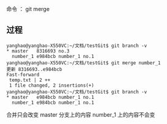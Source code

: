 
命令 ： git merge 

## 过程

```
yanghao@yanghao-X550VC:~/文档/testGit$ git branch -v
* master   8316693 no.3
  number_1 e984bcb number_1 no.1
yanghao@yanghao-X550VC:~/文档/testGit$ git merge number_1
更新 8316693..e984bcb
Fast-forward
 temp.txt | 2 ++
 1 file changed, 2 insertions(+)
yanghao@yanghao-X550VC:~/文档/testGit$ git branch -v
* master   e984bcb number_1 no.1
  number_1 e984bcb number_1 no.1
```

合并只会改变 master 分支上的内容 number_1 上的内容不会变
